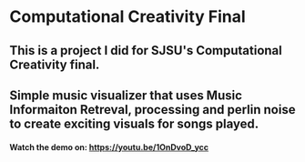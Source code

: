 # Computational Creativity Final

## This is a project I did for SJSU's Computational Creativity final.
## Simple music visualizer that uses Music Informaiton Retreval, processing and perlin noise to create exciting visuals for songs played.

#### Watch the demo on: https://youtu.be/1OnDvoD_ycc
